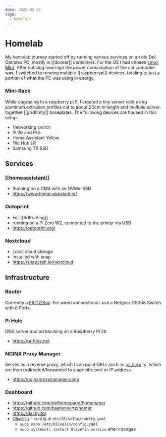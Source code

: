 ```yaml
---
date: 2022-05-13
tags:
  - homelab
---
```

# Homelab

My homelab journey started off by running various services on an old Dell Optiplex PC, mostly in [[docker]] containers. For the OS I had chosen [Linux Mint](https://www.linuxmint.com/).
After noticing how high the power consumption of the old computer was, I switched to running multiple [[raspberrypi]] devices, totaling to just a portion of what the PC was using in energy. 

### Mini-Rack
While upgrading to a raspberry pi 5, I created a tiny server rack using aluminum extrusion profiles cut to about 20cm in length and multiple screw-together [[gridfinity]] baseplates. 
The following devices are housed in this setup:
- Networking switch
- Pi 2b and Pi 5
- Home Assistant Yellow
- Flic Hub LR
- Samsung T5 SSD

## Services

### [[homeassistant]]

- Running on a CM4 with an NVMe-SSD
- https://www.home-assistant.io/

### Octoprint

- For [[3dPrinting]]
- running on a Pi Zero W2, connected to the printer via USB
- https://octoprint.org/

### Nextcloud

- Local cloud storage
- Installed with snap
- https://snapcraft.io/nextcloud

## Infrastructure

### Router

Currently a [FRITZ!Box](http://fritz.box/).
For wired connections I use a Netgear GS308 Switch with 8 Ports.

### Pi Hole

DNS server and ad blocking on a Raspberry Pi 2b

- https://pi-hole.net

### NGINX Proxy Manager
Serves as a reverse proxy, which I can point URLs such as [`pi-hole`](http://pi-hole) to, which are then redirected/forwarded to a specific port or IP address.

- https://nginxproxymanager.com/

### Dashboard

- https://github.com/gethomepage/homepage/
- https://github.com/bastienwirtz/homer
- https://dashy.to/
- [OliveTin](https://www.olivetin.app/) - config at `etc/OliveTin/config.yaml`
  - `sudo nano /etc/OliveTin/config.yaml`
  - `sudo systemctl restart OliveTin.service` after changes
